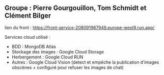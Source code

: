 ## Groupe : Pierre Gourgouillon, Tom Schmidt et Clément Bilger

lien du front : https://front-service-208091987949.europe-west9.run.app/

Services cloud utilisé : 
- BDD : MongoDB Atlas
- Stockage des images : Google Cloud Storage
- Herbergement : Google Cloud RUN
- Autres : Google Cloud Vision (detect et empêche la publication d'images obscènes + configuré pour refuser les images de chat)
